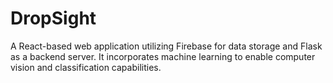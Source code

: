 # DropSight
A React-based web application utilizing Firebase for data storage and Flask as a backend server. It incorporates machine learning to enable computer vision and classification capabilities.
